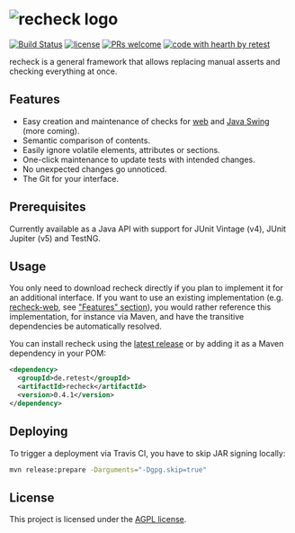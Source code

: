# ![recheck logo](https://user-images.githubusercontent.com/1871610/41766965-b69d46a2-7608-11e8-97b4-c6b0f047d455.png)

[![Build Status](https://travis-ci.com/retest/recheck.svg?branch=master)](https://travis-ci.com/retest/recheck)
[![license](https://img.shields.io/badge/license-AGPL-brightgreen.svg)](https://github.com/retest/recheck/blob/master/LICENSE)
[![PRs welcome](https://img.shields.io/badge/PRs-welcome-ff69b4.svg)](https://github.com/retest/recheck/issues?q=is%3Aissue+is%3Aopen+label%3A%22help+wanted%22)
[![code with hearth by retest](https://img.shields.io/badge/%3C%2F%3E%20with%20%E2%99%A5%20by-retest-C1D82F.svg)](https://retest.de/en/)

recheck is a general framework that allows replacing manual asserts and checking everything at once.


## Features

* Easy creation and maintenance of checks for [web](https://github.com/retest/recheck-web/) and [Java Swing](http://retest.org/) (more coming).
* Semantic comparison of contents.
* Easily ignore volatile elements, attributes or sections.
* One-click maintenance to update tests with intended changes.
* No unexpected changes go unnoticed.
* The Git for your interface.


## Prerequisites

Currently available as a Java API with support for JUnit Vintage (v4), JUnit Jupiter (v5) and TestNG.


## Usage

You only need to download recheck directly if you plan to implement it for an additional interface. If you want to use an existing implementation (e.g. [recheck-web](https://github.com/retest/recheck-web/), see ["Features" section](#features)), you would rather reference this implementation, for instance via Maven, and have the transitive dependencies be automatically resolved.

You can install recheck using the [latest release](https://github.com/retest/recheck/releases/) or by adding it as a Maven dependency in your POM:

```xml
<dependency>
  <groupId>de.retest</groupId>
  <artifactId>recheck</artifactId>
  <version>0.4.1</version>
</dependency>
```


## Deploying

To trigger a deployment via Travis CI, you have to skip JAR signing locally:

```bash
mvn release:prepare -Darguments="-Dgpg.skip=true"
```


## License

This project is licensed under the [AGPL license](LICENSE).
